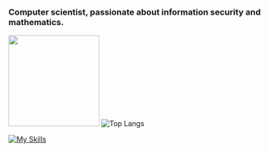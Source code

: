 ### Computer scientist, passionate about information security and mathematics.



<img height="180em" src="https://github-readme-stats.vercel.app/api?username=VZaistev&show_icons=true&hide_border=true&&count_private=true&include_all_commits=true&theme=midnight-purple" />


<img alt="Top Langs" src="https://github-readme-stats.vercel.app/api/top-langs/?username=VZaistev&hide_border=true&hide=html,css,javascript&layout=compact&theme=midnight-purple"/>

[![My Skills](https://skillicons.dev/icons?i=rust,python,linux&perline=3)](https://skillicons.dev)
